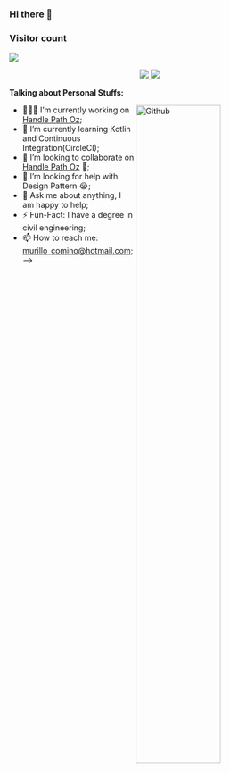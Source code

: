 ### Hi there 👋


### Visitor count
<img src="https://profile-counter.glitch.me/Synoyx/count.svg" />

<p align=center>
  <a href="https://github.com/Synoyx">
    <img src="https://badges.pufler.dev/visits/Synoyx/Synoyx?style=flat-square&color=black&logo=github">
  </a>
  <a href="https://github.com/Synoyx?tab=repositories">
    <img src="https://badges.pufler.dev/repos/Synoyx?style=flat-square&color=black&logo=github">
  </a>
</p>

<!--
<!-- Talking about you -->
**Talking about Personal Stuffs:**

<!-- Any image aligned to the right. Beware the width -->
<img width="55%" align="right" alt="Github" src="https://raw.githubusercontent.com/onimur/.github/master/.resources/git-header.svg" />

- 👨🏽‍💻 I’m currently working on [Handle Path Oz](https://github.com/onimur/handle-path-oz);
- 🌱 I’m currently learning Kotlin and Continuous Integration(CircleCI); 
- 👯 I’m looking to collaborate on [Handle Path Oz](https://github.com/onimur/handle-path-oz) 🤝;
- 🤔 I’m looking for help with Design Pattern 😭;
- 💬 Ask me about anything, I am happy to help;
- ⚡️ Fun-Fact: I have a degree in civil engineering;
- 📫 How to reach me: murillo_comino@hotmail.com;
-->
